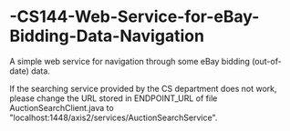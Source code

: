 # -CS144-Web-Service-for-eBay-Bidding-Data-Navigation

A simple web service for navigation through some eBay bidding (out-of-date) data.

If the searching service provided by the CS department does not work, please change the URL stored in ENDPOINT_URL of file AuctionSearchClient.java to "localhost:1448/axis2/services/AuctionSearchService".
